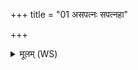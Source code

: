 +++
title = "01 असपत्नः सपत्नहा"

+++
<details><summary>मूलम् (WS)</summary>

असपत्नः सपत्नहा सपत्नान्मे अधराङ अकः ।  
उत्तरं द्विषतस्त्वा मणिः कृणोतु देवजाः । ॥ १ ॥
</details>